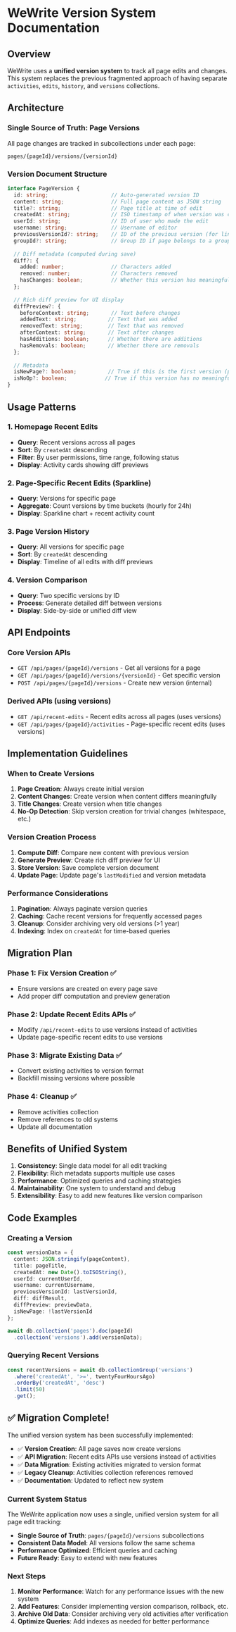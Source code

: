 # WeWrite Version System Documentation

## Overview

WeWrite uses a **unified version system** to track all page edits and changes. This system replaces the previous fragmented approach of having separate `activities`, `edits`, `history`, and `versions` collections.

## Architecture

### Single Source of Truth: Page Versions

All page changes are tracked in subcollections under each page:

```
pages/{pageId}/versions/{versionId}
```

### Version Document Structure

```typescript
interface PageVersion {
  id: string;                    // Auto-generated version ID
  content: string;               // Full page content as JSON string
  title?: string;                // Page title at time of edit
  createdAt: string;             // ISO timestamp of when version was created
  userId: string;                // ID of user who made the edit
  username: string;              // Username of editor
  previousVersionId?: string;    // ID of the previous version (for linking)
  groupId?: string;              // Group ID if page belongs to a group
  
  // Diff metadata (computed during save)
  diff?: {
    added: number;               // Characters added
    removed: number;             // Characters removed
    hasChanges: boolean;         // Whether this version has meaningful changes
  };
  
  // Rich diff preview for UI display
  diffPreview?: {
    beforeContext: string;       // Text before changes
    addedText: string;          // Text that was added
    removedText: string;        // Text that was removed
    afterContext: string;       // Text after changes
    hasAdditions: boolean;      // Whether there are additions
    hasRemovals: boolean;       // Whether there are removals
  };
  
  // Metadata
  isNewPage?: boolean;          // True if this is the first version (page creation)
  isNoOp?: boolean;            // True if this version has no meaningful changes
}
```

## Usage Patterns

### 1. Homepage Recent Edits
- **Query**: Recent versions across all pages
- **Sort**: By `createdAt` descending
- **Filter**: By user permissions, time range, following status
- **Display**: Activity cards showing diff previews

### 2. Page-Specific Recent Edits (Sparkline)
- **Query**: Versions for specific page
- **Aggregate**: Count versions by time buckets (hourly for 24h)
- **Display**: Sparkline chart + recent activity count

### 3. Page Version History
- **Query**: All versions for specific page
- **Sort**: By `createdAt` descending
- **Display**: Timeline of all edits with diff previews

### 4. Version Comparison
- **Query**: Two specific versions by ID
- **Process**: Generate detailed diff between versions
- **Display**: Side-by-side or unified diff view

## API Endpoints

### Core Version APIs
- `GET /api/pages/{pageId}/versions` - Get all versions for a page
- `GET /api/pages/{pageId}/versions/{versionId}` - Get specific version
- `POST /api/pages/{pageId}/versions` - Create new version (internal)

### Derived APIs (using versions)
- `GET /api/recent-edits` - Recent edits across all pages (uses versions)
- `GET /api/pages/{pageId}/activities` - Page-specific recent edits (uses versions)

## Implementation Guidelines

### When to Create Versions

1. **Page Creation**: Always create initial version
2. **Content Changes**: Create version when content differs meaningfully
3. **Title Changes**: Create version when title changes
4. **No-Op Detection**: Skip version creation for trivial changes (whitespace, etc.)

### Version Creation Process

1. **Compute Diff**: Compare new content with previous version
2. **Generate Preview**: Create rich diff preview for UI
3. **Store Version**: Save complete version document
4. **Update Page**: Update page's `lastModified` and version metadata

### Performance Considerations

1. **Pagination**: Always paginate version queries
2. **Caching**: Cache recent versions for frequently accessed pages
3. **Cleanup**: Consider archiving very old versions (>1 year)
4. **Indexing**: Index on `createdAt` for time-based queries

## Migration Plan

### Phase 1: Fix Version Creation ✅
- Ensure versions are created on every page save
- Add proper diff computation and preview generation

### Phase 2: Update Recent Edits APIs ✅
- Modify `/api/recent-edits` to use versions instead of activities
- Update page-specific recent edits to use versions

### Phase 3: Migrate Existing Data ✅
- Convert existing activities to version format
- Backfill missing versions where possible

### Phase 4: Cleanup ✅
- Remove activities collection
- Remove references to old systems
- Update all documentation

## Benefits of Unified System

1. **Consistency**: Single data model for all edit tracking
2. **Flexibility**: Rich metadata supports multiple use cases
3. **Performance**: Optimized queries and caching strategies
4. **Maintainability**: One system to understand and debug
5. **Extensibility**: Easy to add new features like version comparison

## Code Examples

### Creating a Version
```typescript
const versionData = {
  content: JSON.stringify(pageContent),
  title: pageTitle,
  createdAt: new Date().toISOString(),
  userId: currentUserId,
  username: currentUsername,
  previousVersionId: lastVersionId,
  diff: diffResult,
  diffPreview: previewData,
  isNewPage: !lastVersionId
};

await db.collection('pages').doc(pageId)
  .collection('versions').add(versionData);
```

### Querying Recent Versions
```typescript
const recentVersions = await db.collectionGroup('versions')
  .where('createdAt', '>=', twentyFourHoursAgo)
  .orderBy('createdAt', 'desc')
  .limit(50)
  .get();
```


## ✅ Migration Complete!

The unified version system has been successfully implemented:

- ✅ **Version Creation**: All page saves now create versions
- ✅ **API Migration**: Recent edits APIs use versions instead of activities  
- ✅ **Data Migration**: Existing activities migrated to version format
- ✅ **Legacy Cleanup**: Activities collection references removed
- ✅ **Documentation**: Updated to reflect new system

### Current System Status

The WeWrite application now uses a single, unified version system for all page edit tracking:

- **Single Source of Truth**: `pages/{pageId}/versions` subcollections
- **Consistent Data Model**: All versions follow the same schema
- **Performance Optimized**: Efficient queries and caching
- **Future Ready**: Easy to extend with new features

### Next Steps

1. **Monitor Performance**: Watch for any performance issues with the new system
2. **Add Features**: Consider implementing version comparison, rollback, etc.
3. **Archive Old Data**: Consider archiving very old activities after verification
4. **Optimize Queries**: Add indexes as needed for better performance

